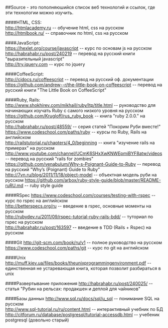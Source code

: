 ##Source - это пополняюшийся список веб технологий и ссылок, где эти технологии можно изучить.

####HTML, CSS:  
http://htmlacademy.ru -- обучение html, css на русском  
http://htmlbook.ru/ -- справочник по html, css на русском  

####JavaScript:  
https://hexlet.org/course/javascript -- курс по основам js на русском  
http://habrahabr.ru/post/240219 -- перевод на русский книги "выразительный javascript"  
http://try.jquery.com -- курс по jquery

####CoffeeScript:  
http://cidocs.ru/coffeescript -- перевод на русский оф. документации  
https://github.com/andrew--r/the-little-book-on-coffeescript -- перевод на русский книги "The Little Book on CoffeeScript"  

####Ruby, Rails:  
http://www.shokhirev.com/mikhail/ruby/ltp/title.html -- руководство для начинающих изучать Ruby с самого низкого уровня на русском  
https://github.com/Krugloff/rus_ruby_book -- книга "ruby 2.0.0." на русском  
http://habrahabr.ru/post/48559/ -- серия статей "Покорим Руби вместе!"  
https://www.codeschool.com/paths/ruby -- курсы по Ruby, Rails на английском  
http://railstutorial.ru/chapters/4_0/beginning -- книга "изучение rails на примерах" на русском  
http://www.youtube.com/channel/UCmK6SHxXwKNWEpmiBYF8atw/videos -- перевод на русский "rails for zombies"  
https://github.com/venabulum/Why-s-Poignant-Guide-to-Ruby -- перевод на русский "Why’s (Poignant) Guide to Ruby"
http://7vn.ru/blog/2011/11/18/object-model -- объектная модель руби на русском
https://github.com/arbox/ruby-style-guide/blob/master/README-ruRU.md -- ruby style guide

####RSpec
https://www.codeschool.com/courses/testing-with-rspec -- курс по rspec на английском  
http://betterspecs.org/ru -- введение в rspec, основные моменты на русском  
http://rubydev.ru/2011/09/rspec-tutorial-ruby-rails-bdd/ -- туториал по rspec на русском  
http://habrahabr.ru/post/163597 -- введение в TDD (Rails + Rspec) на русском

####Git
http://git-scm.com/book/ru/v1 -- полное руководство на русском  
https://www.codeschool.com/paths/git -- курс по git на английском

####Unix
http://muff.kiev.ua/files/books/theunixprogrammingenvironment.pdf -- единственная не устаревающая книга, которая позволит разбираться в unix

####Развертывание приложения
http://habrahabr.ru/post/240025/ -- статья "Рубин на рельсах: продакшен и деплой для чайников"  

####Базы данных
http://www.sql.ru/docs/sql/u_sql -- понимание SQL на русском  
http://www.sql-tutorial.ru/ru/content.html -- интерактивный учебник по БД  
http://citforum.ru/database/postgresql/tutorial-accessdb.html -- учебеник postgresql (довольно старый)
